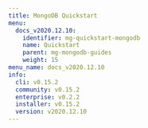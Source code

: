 ```yaml
---
title: MongoDB Quickstart
menu:
  docs_v2020.12.10:
    identifier: mg-quickstart-mongodb
    name: Quickstart
    parent: mg-mongodb-guides
    weight: 15
menu_name: docs_v2020.12.10
info:
  cli: v0.15.2
  community: v0.15.2
  enterprise: v0.2.2
  installer: v0.15.2
  version: v2020.12.10
---
```


